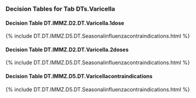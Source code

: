 ### Decision Tables for Tab  DTs.Varicella
#### Decision Table DT.IMMZ.D2.DT.Varicella.1dose
{% include DT.DT.IMMZ.D5.DT.Seasonalinfluenzacontraindications.html %}
#### Decision Table DT.IMMZ.D2.DT.Varicella.2doses
{% include DT.DT.IMMZ.D5.DT.Seasonalinfluenzacontraindications.html %}
#### Decision Table DT.IMMZ.D5.DT.Varicellacontraindications
{% include DT.DT.IMMZ.D5.DT.Seasonalinfluenzacontraindications.html %}

